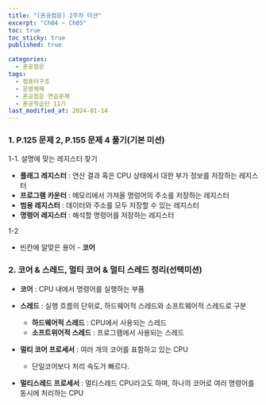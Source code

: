 ```yaml
---
title: "[혼공컴운] 2주차 미션"
excerpt: "Ch04 ~ Ch05"
toc: true
toc_sticky: true
published: true

categories:
  - 혼공컴운
tags:
  - 컴퓨터구조
  - 운영체제
  - 혼공컴운 연습문제
  - 혼공학습단 11기
last_modified_at: 2024-01-14
---
```


### 1. P.125 문제 2, P.155 문제 4 풀기(기본 미션)

1-1. 설명에 맞는 레지스터 찾기

- **플래그 레지스터** : 연산 결과 혹은 CPU 상태에서 대한 부가 정보를 저장하는 레지스터
- **프로그램 카운터** : 메모리에서 가져올 명렁어의 주소를 저장하는 레지스터
- **범용 레지스터** : 데이터와 주소를 모두 저장할 수 있는 레지스터
- **명령어 레지스터** : 해석할 명령어를 저장하는 레지스터 

1-2

- 빈칸에 알맞은 용어 - **코어**

### 2. 코어 & 스레드, 멀티 코어 & 멀티 스레드 정리(선택미션)

- **코어** : CPU 내에서 명령어를 실행하는 부품 
- **스레드** : 실행 흐름의 단위로, 하드웨어적 스레드와 소프트웨어적 스레드로 구분
  - **하드웨어적 스레드** : CPU에서 사용되는 스레드
  - **소프트위어적 스레드** : 프로그램에서 사용되는 스레드 

- **멀티 코어 프로세서** : 여러 개의 코어를 표함하고 있는 CPU
  - 단일코어보다 처리 속도가 빠르다. 

- **멀티스레드 프로세서** : 멀티스레드 CPU라고도 하며, 하나의 코어로 여러 명령어를 동시에 처리하는 CPU

